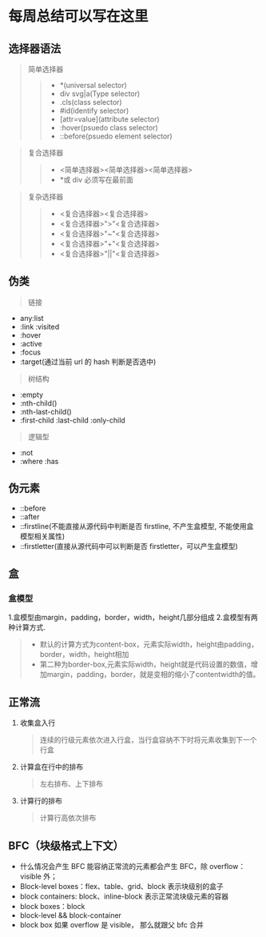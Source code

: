 # 每周总结可以写在这里
## 选择器语法  
> 简单选择器  
>> - *(universal selector)
>> - div svg|a(Type selector)
>> - .cls(class selector)
>> - #id(identify selector)
>> - [attr=value](attribute selector)
>> - :hover(psuedo class selector)
>> - ::before(psuedo element selector)  

> 复合选择器
>> - <简单选择器><简单选择器><简单选择器>
>> - *或 div 必须写在最前面

> 复杂选择器  
>> - <复合选择器><复合选择器>
>> - <复合选择器>">"<复合选择器>
>> - <复合选择器>"~"<复合选择器>
>> - <复合选择器>"+"<复合选择器>
>> - <复合选择器>"||"<复合选择器>

## 伪类  
> 链接  
- any:list  
- :link :visited
- :hover
- :active
- :focus
- :target(通过当前 url 的 hash 判断是否选中)
> 树结构
- :empty
- :nth-child()
- :nth-last-child()
- :first-child :last-child :only-child
> 逻辑型
- :not
- :where :has

## 伪元素  
- ::before
- ::after
- ::firstline(不能直接从源代码中判断是否 firstline, 不产生盒模型, 不能使用盒模型相关属性)
- ::firstletter(直接从源代码中可以判断是否 firstletter，可以产生盒模型)

## 盒
### 盒模型
1.盒模型由margin，padding，border，width，height几部分组成
2.盒模型有两种计算方式.  
> - 默认的计算方式为content-box，元素实际width，height由padding，border，width，height相加
> - 第二种为border-box,元素实际width，height就是代码设置的数值，增加margin，padding，border，就是变相的缩小了contentwidth的值。
## 正常流
1. 收集盒入行  
    > 连续的行级元素依次进入行盒，当行盒容纳不下时将元素收集到下一个行盒
2. 计算盒在行中的排布
    > 左右排布、上下排布
3. 计算行的排布
    > 计算行高依次排布
## BFC（块级格式上下文）
 - 什么情况会产生 BFC
能容纳正常流的元素都会产生 BFC，除 overflow：visible 外；
 - Block-level boxes：flex、table、grid、block
表示块级别的盒子
 - block containers: block、inline-block
表示正常流块级元素的容器
 - block boxes：block
 - block-level && block-container
 - block box 如果 overflow 是 visible， 那么就跟父 bfc 合并